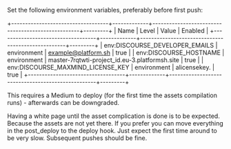 Set the following environment variables, preferably before first push:

+-----------------------------------+-------------+---------------------------------------------------+---------+
| Name                              | Level       | Value                                             | Enabled |
+-----------------------------------+-------------+---------------------------------------------------+---------+
| env:DISCOURSE_DEVELOPER_EMAILS    | environment | example@platform.sh                               | true    |
| env:DISCOURSE_HOSTNAME            | environment | master-7rqtwti-project_id.eu-3.platformsh.site    | true    |
| env:DISCOURSE_MAXMIND_LICENSE_KEY | environment | alicensekey.                                      | true    |
+-----------------------------------+-------------+---------------------------------------------------+---------+

This requires a Medium to deploy (for the first time the assets compilation runs) - afterwards can be downgraded.

Having a white page until the asset complication is done is to be expected. Because the assets are not yet there. If you prefer you can move everything in the post_deploy to the deploy hook. Just expect the first time around to be very slow. Subsequent pushes should be fine.
